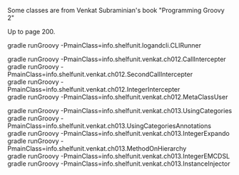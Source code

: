 Some classes are from Venkat Subraminian's book "Programming Groovy 2"   

Up to page 200.    

gradle runGroovy -PmainClass=info.shelfunit.logandcli.CLIRunner    

gradle runGroovy -PmainClass=info.shelfunit.venkat.ch012.CallIntercepter     
gradle runGroovy -PmainClass=info.shelfunit.venkat.ch012.SecondCallIntercepter     
gradle runGroovy -PmainClass=info.shelfunit.venkat.ch012.IntegerIntercepter         
gradle runGroovy -PmainClass=info.shelfunit.venkat.ch012.MetaClassUser   

gradle runGroovy -PmainClass=info.shelfunit.venkat.ch013.UsingCategories     
gradle runGroovy -PmainClass=info.shelfunit.venkat.ch013.UsingCategoriesAnnotations     
gradle runGroovy -PmainClass=info.shelfunit.venkat.ch013.IntegerExpando     
gradle runGroovy -PmainClass=info.shelfunit.venkat.ch013.MethodOnHierarchy     
gradle runGroovy -PmainClass=info.shelfunit.venkat.ch013.IntegerEMCDSL     
gradle runGroovy -PmainClass=info.shelfunit.venkat.ch013.InstanceInjector     


